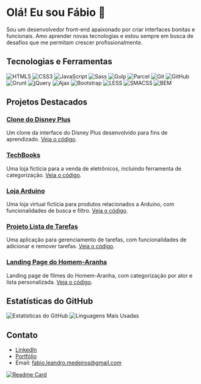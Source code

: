 # Olá! Eu sou Fábio 👋

Sou um desenvolvedor front-end apaixonado por criar interfaces bonitas e funcionais. Amo aprender novas tecnologias e estou sempre em busca de desafios que me permitam crescer profissionalmente.

## Tecnologias e Ferramentas

![HTML5](https://img.shields.io/badge/-HTML5-E34F26?style=flat&logo=html5&logoColor=white)
![CSS3](https://img.shields.io/badge/-CSS3-1572B6?style=flat&logo=css3&logoColor=white)
![JavaScript](https://img.shields.io/badge/-JavaScript-F7DF1E?style=flat&logo=javascript&logoColor=black)
![Sass](https://img.shields.io/badge/-Sass-CC6699?style=flat&logo=sass&logoColor=white)
![Gulp](https://img.shields.io/badge/-Gulp-CF4647?style=flat&logo=gulp&logoColor=white)
![Parcel](https://img.shields.io/badge/-Parcel-BDB76B?style=flat&logo=parcel&logoColor=white)
![Git](https://img.shields.io/badge/-Git-F05032?style=flat&logo=git&logoColor=white)
![GitHub](https://img.shields.io/badge/-GitHub-181717?style=flat&logo=github&logoColor=white)
![Grunt](https://img.shields.io/badge/-Grunt-FBAA28?style=flat&logo=grunt&logoColor=white)
![jQuery](https://img.shields.io/badge/-jQuery-0769AD?style=flat&logo=jquery&logoColor=white)
![Ajax](https://img.shields.io/badge/-Ajax-003B57?style=flat&logo=ajax&logoColor=white)
![Bootstrap](https://img.shields.io/badge/-Bootstrap-563D7C?style=flat&logo=bootstrap&logoColor=white)
![LESS](https://img.shields.io/badge/-LESS-1D365D?style=flat&logo=less&logoColor=white)
![SMACSS](https://img.shields.io/badge/-SMACSS-1F77B4?style=flat&logo=smacss&logoColor=white)
![BEM](https://img.shields.io/badge/-BEM-61DAFB?style=flat&logo=bem&logoColor=white)

## Projetos Destacados

### [Clone do Disney Plus](https://clone-disneyplus-two-gamma.vercel.app/)
Um clone da interface do Disney Plus desenvolvido para fins de aprendizado. [Veja o código](https://github.com/FabioMedeiros1000/clone_disneyplus).

### [TechBooks](https://github.com/FabioMedeiros1000/techbooks)
Uma loja fictícia para a venda de eletrônicos, incluindo ferramenta de categorização. [Veja o código](https://github.com/FabioMedeiros1000/techbooks).

### [Loja Arduino](https://github.com/FabioMedeiros1000/loja-arduino)
Uma loja virtual fictícia para produtos relacionados a Arduino, com funcionalidades de busca e filtro. [Veja o código](https://github.com/FabioMedeiros1000/loja-arduino).

### [Projeto Lista de Tarefas](https://github.com/FabioMedeiros1000/projeto-lista-de-tarefas)
Uma aplicação para gerenciamento de tarefas, com funcionalidades de adicionar e remover tarefas. [Veja o código](https://github.com/FabioMedeiros1000/projeto-lista-de-tarefas).

### [Landing Page do Homem-Aranha](https://filmeflix-homem-aranha.vercel.app/)
Landing page de filmes do Homem-Aranha, com categorização por ator e lista personalizada. [Veja o código](https://github.com/FabioMedeiros1000/filmeflix-homem-aranha).

## Estatísticas do GitHub

![Estatísticas do GitHub](https://github-readme-stats.vercel.app/api?username=FabioMedeiros1000&show_icons=true&theme=transparent)
![Linguagens Mais Usadas](https://github-readme-stats.vercel.app/api/top-langs/?username=FabioMedeiros1000&layout=compact&theme=transparent)

## Contato

- [LinkedIn](https://www.linkedin.com/in/fab-leandro/)
- [Portfólio](https://github.com/FabioMedeiros1000/curso_ebac_frontend)
- Email: fabio.leandro.medeiros@gmail.com

[![Readme Card](https://github-readme-stats.vercel.app/api/pin/?username=anuraghazra&repo=github-readme-stats)](https://github.com/anuraghazra/github-readme-stats)
